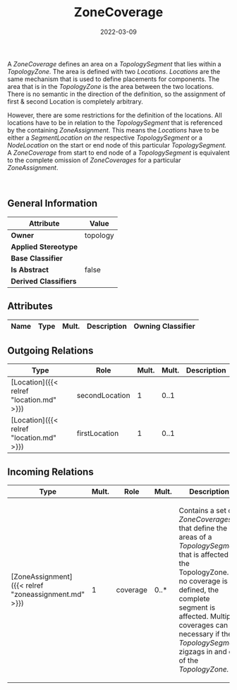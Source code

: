 ﻿---
title: ZoneCoverage
toc: false
type: specs
date: "2022-03-09"
draft: false
specification: VEC
version: 2.0.0
documentType: "Recommendation"
elementType: Class
classes:
  - ZoneCoverage
menu_name: vec-2.0.0
---
<p> A <i>ZoneCoverage </i>defines an area on a <i>TopologySegment</i> that lies within a <i>TopologyZone.</i> The area is defined with two <i>Locations</i>. <i>Locations </i>are the same mechanism that is used to define placements for components. The area that is in the <i>TopologyZone </i>is the area between the two locations. There is no semantic in the direction of the definition, so the assignment of first &amp;&#160;second Location is completely arbitrary.       </p>      <p> However, there are some restrictions for the definition of the locations. All locations have to be in relation to the&#160;<i>TopologySegment </i>that is referenced by the containing <i>ZoneAssignment</i>. This means the <i>Locations</i> have to be either a <i>SegmentLocation on the </i>respective<i> </i><i>TopologySegment</i> or a <i>NodeLocation</i> on the start or end node of this particular <i>T</i><i>opologySegment.</i> A <i>ZoneCoverage</i> from start to end node of a <i>TopologySegment</i> is equivalent to the complete omission of <i>ZoneCoverages</i> for a particular <i>ZoneAssignment</i>.      </p>      <p> &#160;      </p>

## General Information

| Attribute               | Value |
|-------------------------|-------|
| **Owner**               | topology |
| **Applied Stereotype**  |   |
| **Base Classifier**     |   |
| **Is Abstract**         | false |
| **Derived Classifiers** |   |

## Attributes
|  Name  |  Type  |  Mult.  |  Description  |  Owning Classifier  |
|--------|--------|---------|---------------|--------------|

## Outgoing Relations
|    Type  |   Role   |   Mult.   |   Mult.   |   Description   |
|----------|----------|-----------|-----------|-----------------|
| [Location]({{< relref "location.md" >}}) | secondLocation | 1 | 0..1 |  |
| [Location]({{< relref "location.md" >}}) | firstLocation | 1 | 0..1 |  |
##  Incoming Relations
|    Type  |   Mult.  |   Role    |   Mult.   |   Description  |
|----------|----------|-----------|-----------|----------------|
| [ZoneAssignment]({{< relref "zoneassignment.md" >}}) | 1 | coverage | 0..* | <p> Contains a set of <i>ZoneCoverages</i> that define the areas of a <i>TopologySegment</i> that is affected by the TopologyZone.&#160;If no coverage is defined, the complete segment is affected. Multiple coverages can be necessary if the <i>TopologySegment</i> zigzags in and out of the <i>TopologyZone.</i>      </p> |
